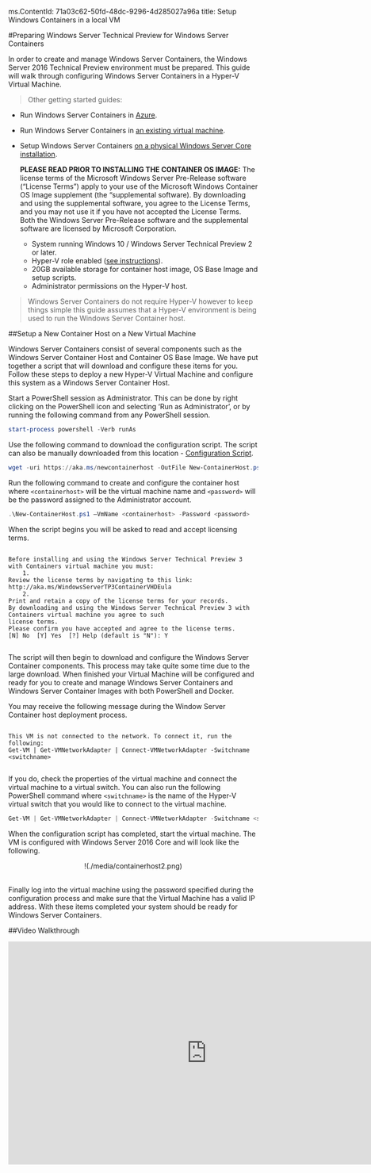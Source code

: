 ms.ContentId: 71a03c62-50fd-48dc-9296-4d285027a96a
title: Setup Windows Containers in a local VM

#Preparing Windows Server Technical Preview for Windows Server Containers

In order to create and manage Windows Server Containers, the Windows Server 2016 Technical Preview environment must be prepared.
This guide will walk through configuring Windows Server Containers in a Hyper-V Virtual Machine.

> Other getting started guides:
> 

*   Run Windows Server Containers in [Azure](./azure_setup.md).
*   Run Windows Server Containers in [an existing virtual machine](./inplace_setup.md).
*   Setup Windows Server Containers [on a physical Windows Server Core installation](./inplace_setup.md).
    
    **PLEASE READ PRIOR TO INSTALLING THE CONTAINER OS IMAGE:**  The license terms of the Microsoft Windows Server Pre-Release software (“License Terms”) apply to your use of the Microsoft Windows Container OS Image supplement (the “supplemental software).
    By downloading and using the supplemental software, you agree to the License Terms, and you may not use it if you have not accepted the License Terms.
    Both the Windows Server Pre-Release software and the supplemental software are licensed by Microsoft Corporation.
    
    *   System running Windows 10 / Windows Server Technical Preview 2 or later.
    *   Hyper-V role enabled ([see instructions](https://msdn.microsoft.com/virtualization/hyperv_on_windows/quick_start/walkthrough_install#UsingPowerShell)).
    *   20GB available storage for container host image, OS Base Image and setup scripts.
    *   Administrator permissions on the Hyper-V host.

> Windows Server Containers do not require Hyper-V however to keep things simple this guide assumes that a Hyper-V environment is being used to run the Windows Server Container host.
> 

##Setup a New Container Host on a New Virtual Machine

Windows Server Containers consist of several components such as the Windows Server Container Host and Container OS Base Image.
We have put together a script that will download and configure these items for you.
Follow these steps to deploy a new Hyper-V Virtual Machine and configure this system as a Windows Server Container Host.

Start a PowerShell session as Administrator.
This can be done by right clicking on the PowerShell icon and selecting ‘Run as Administrator’, or by running the following command from any PowerShell session.

``` powershell
start-process powershell -Verb runAs


```

Use the following command to download the configuration script. The script can also be manually downloaded from this location - [Configuration Script](http://aka.ms/newcontainerhost).

``` PowerShell
wget -uri https://aka.ms/newcontainerhost -OutFile New-ContainerHost.ps1

```

Run the following command to create and configure the container host where `<containerhost>` will be the virtual machine name and `<password>` will be the password assigned to the Administrator account.

``` powershell
.\New-ContainerHost.ps1 –VmName <containerhost> -Password <password>


```

When the script begins you will be asked to read and accept licensing terms.


```

Before installing and using the Windows Server Technical Preview 3 with Containers virtual machine you must:
    1.
Review the license terms by navigating to this link: http://aka.ms/WindowsServerTP3ContainerVHDEula
    2.
Print and retain a copy of the license terms for your records.
By downloading and using the Windows Server Technical Preview 3 with Containers virtual machine you agree to such
license terms.
Please confirm you have accepted and agree to the license terms.
[N] No  [Y] Yes  [?] Help (default is "N"): Y


```

The script will then begin to download and configure the Windows Server Container components. This process may take quite some time due to the large download. When finished your Virtual Machine will be configured and ready for you to create and manage Windows Server Containers and Windows Server Container Images with both PowerShell and Docker.  

You may receive the following message during the Window Server Container host deployment process. 

```

This VM is not connected to the network. To connect it, run the following:
Get-VM | Get-VMNetworkAdapter | Connect-VMNetworkAdapter -Switchname <switchname>


```
If you do, check the properties of the virtual machine and connect the virtual machine to a virtual switch. You can also run the following PowerShell command where `<switchname>` is the name of the Hyper-V virtual switch that you would like to connect to the virtual machine.

``` powershell 
Get-VM | Get-VMNetworkAdapter | Connect-VMNetworkAdapter -Switchname <switchname>

```

When the configuration script has completed, start the virtual machine.
The VM is configured with Windows Server 2016 Core and will look like the following.

<center>!(./media/containerhost2.png)</center><br />

Finally log into the virtual machine using the password specified during the configuration process and make sure that the Virtual Machine has a valid IP address.
With these items completed your system should be ready for Windows Server Containers.

##Video Walkthrough

<iframe src="https://channel9.msdn.com/Blogs/containers/Quick-Start-Configure-Windows-Server-Containers-on-a-Local-System/player" width="800" height="450" allowFullScreen="true" frameBorder="0" scrolling="no" caps_internal_Id="e1a965dd-d5a0-471c-8398-44428c191e7f" />

##Next Steps - Start Using Containers

Now that you have a Windows Server 2016 system running the Windows Server Container feature jump to the following guides to begin working with Windows Server Containers and Windows Server Container images.

[Quick Start: Windows Server Containers and Docker](./manage_docker.md)

[Quick Start: Windows Server Containers and PowerShell](./manage_powershell.md)

-------------------
[Known Issues for Current Release](../about/work_in_progress.md)


